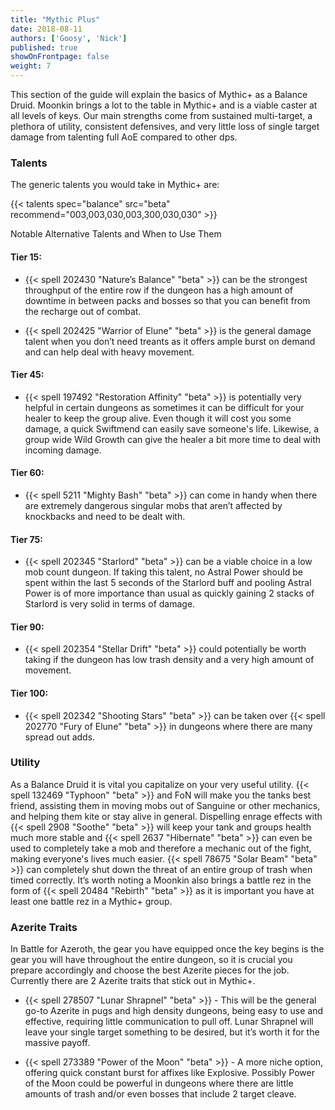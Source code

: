 ```yaml
---
title: "Mythic Plus"
date: 2018-08-11
authors: ['Goosy', 'Nick']
published: true
showOnFrontpage: false
weight: 7
---
```


This section of the guide will explain the basics of Mythic+ as a Balance Druid. Moonkin brings a lot to the table in Mythic+ and is a viable caster at all levels of keys. Our main strengths come from sustained multi-target, a plethora of utility, consistent defensives, and very little loss of single target damage from talenting full AoE compared to other dps. 

### Talents 

The generic talents you would take in Mythic+ are: 

{{< talents spec="balance" src="beta" recommend="003,003,030,003,300,030,030" >}}

Notable Alternative Talents and When to Use Them

#### Tier 15: 

- {{< spell 202430 "Nature’s Balance" "beta" >}} can be the strongest throughput of the entire row if the dungeon has a high amount of downtime in between packs and bosses so that you can benefit from the recharge out of combat.

- {{< spell 202425 "Warrior of Elune" "beta" >}} is the general damage talent when you don’t need treants as it offers ample burst on demand and can help deal with heavy movement.

#### Tier 45:

- {{< spell 197492 "Restoration Affinity" "beta" >}} is potentially very helpful in certain dungeons as sometimes it can be difficult for your healer to keep the group alive. Even though it will cost you some damage, a quick Swiftmend can easily save someone's life. Likewise, a group wide Wild Growth can give the healer a bit more time to deal with incoming damage.

#### Tier 60:

- {{< spell 5211 "Mighty Bash" "beta" >}} can come in handy when there are extremely dangerous singular mobs that aren’t affected by knockbacks and need to be dealt with.

#### Tier 75: 

- {{< spell 202345 "Starlord" "beta" >}} can be a viable choice in a low mob count dungeon. If taking this talent, no Astral Power should be spent within the last 5 seconds of the Starlord buff and pooling Astral Power is of more importance than usual as quickly gaining 2 stacks of Starlord is very solid in terms of damage.

#### Tier 90:

- {{< spell 202354 "Stellar Drift" "beta" >}} could potentially be worth taking if the dungeon has low trash density and a very high amount of movement.

#### Tier 100: 

- {{< spell 202342 "Shooting Stars" "beta" >}} can be taken over {{< spell 202770 "Fury of Elune" "beta" >}} in dungeons where there are many spread out adds.

### Utility

As a Balance Druid it is vital you capitalize on your very useful utility. {{< spell 132469 "Typhoon" "beta" >}} and FoN will make you the tanks best friend, assisting them in moving mobs out of Sanguine or other mechanics, and helping them kite or stay alive in general. Dispelling enrage effects with {{< spell 2908 "Soothe" "beta" >}} will keep your tank and groups health much more stable and {{< spell 2637 "Hibernate" "beta" >}} can even be used to completely take a mob and therefore a mechanic out of the fight, making everyone's lives much easier. {{< spell 78675 "Solar Beam" "beta" >}} can completely shut down the threat of an entire group of trash when timed correctly. It’s worth noting a Moonkin also brings a battle rez in the form of {{< spell 20484 "Rebirth" "beta" >}} as it is important you have at least one battle rez in a Mythic+ group.

### Azerite Traits

In Battle for Azeroth, the gear you have equipped once the key begins is the gear you will have throughout the entire dungeon, so it is crucial you prepare accordingly and choose the best Azerite pieces for the job. Currently there are 2 Azerite traits that stick out in Mythic+.

- {{< spell 278507 "Lunar Shrapnel" "beta" >}} - This will be the general go-to Azerite in pugs and high density dungeons, being easy to use and effective, requiring little communication to pull off. Lunar Shrapnel will leave your single target something to be desired, but it’s worth it for the massive payoff.

- {{< spell 273389 "Power of the Moon" "beta" >}} - A more niche option, offering quick constant burst for affixes like Explosive. Possibly Power of the Moon could be powerful in dungeons where there are little amounts of trash and/or even bosses that include 2 target cleave.
